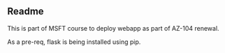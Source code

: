 ## Readme

This is part of MSFT course to deploy webapp as part of AZ-104 renewal. 

As a pre-req, flask is being installed using pip.
